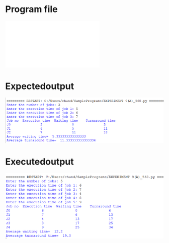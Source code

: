 # Program file
![FCFS](FCFS.py)

# Expectedoutput
![Expectedoutput(FCFS)](Expectedoutput(FCFS).png)

# Executedoutput
![Executedoutput(FCFS)](Executedoutput(FCFS).png)

